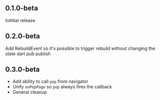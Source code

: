 ## 0.1.0-beta
Inititial release
## 0.2.0-beta
Add RebuildEvent so it's possible to trigger rebuild without changing the state
dart pub publish
## 0.3.0-beta
- Add ability to call `pop` from navigator
- Unify `onPopPage` so `pop` always fires the callback
- General cleanup 